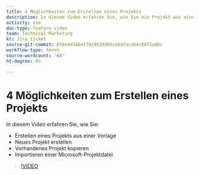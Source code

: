 ```yaml
---
title: 4 Möglichkeiten zum Erstellen eines Projekts
description: In diesem Video erfahren Sie, wie Sie ein Projekt aus einer Vorlage erstellen, ein Projekt von Grund auf neu erstellen, ein vorhandenes Projekt kopieren und eine Microsoft-Projektdatei importieren
activity: use
doc-type: feature video
team: Technical Marketing
kt: Jira ticket
source-git-commit: 650e4d346e1792863930dcebafacab4c88f2a8bc
workflow-type: tm+mt
source-wordcount: '64'
ht-degree: 0%

---
```


# 4 Möglichkeiten zum Erstellen eines Projekts

In diesem Video erfahren Sie, wie Sie:

* Erstellen eines Projekts aus einer Vorlage
* Neues Projekt erstellen
* Vorhandenes Projekt kopieren
* Importieren einer Microsoft-Projektdatei

>[!VIDEO](https://video.tv.adobe.com/v/335084/?quality=12&learn=on)